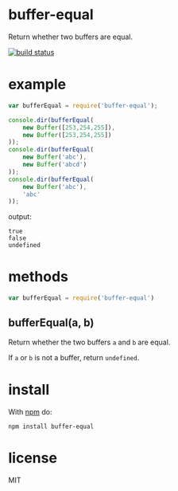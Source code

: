 buffer-equal
============

Return whether two buffers are equal.

[![build status](https://secure.travis-ci.org/substack/node-buffer-equal.png)](http://travis-ci.org/substack/node-buffer-equal)

example
=======

``` js
var bufferEqual = require('buffer-equal');

console.dir(bufferEqual(
    new Buffer([253,254,255]),
    new Buffer([253,254,255])
));
console.dir(bufferEqual(
    new Buffer('abc'),
    new Buffer('abcd')
));
console.dir(bufferEqual(
    new Buffer('abc'),
    'abc'
));
```

output:

```
true
false
undefined
```

methods
=======

``` js
var bufferEqual = require('buffer-equal')
```

bufferEqual(a, b)
-----------------

Return whether the two buffers `a` and `b` are equal.

If `a` or `b` is not a buffer, return `undefined`.

install
=======

With [npm](http://npmjs.org) do:

```
npm install buffer-equal
```

license
=======

MIT

